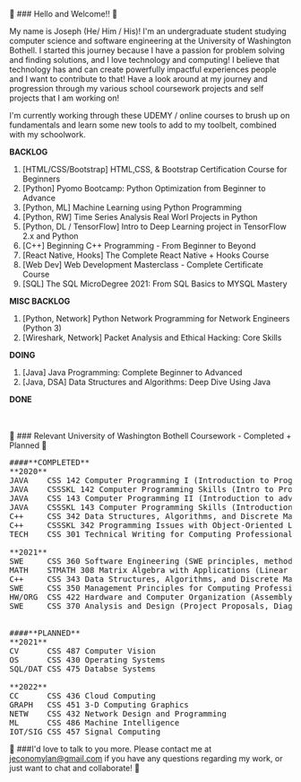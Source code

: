 👋 ### Hello and Welcome!! 👋

My name is Joseph (He/ Him / His)! I'm an undergraduate student studying computer science and software engineering at the University of Washington Bothell. I started this journey because I have a passion for problem solving and finding solutions, and I love technology and computing! I believe that technology has and can create powerfully impactful experiences people and I want to contribute to that! Have a look around at my journey and progression through my various school coursework projects and self projects that I am working on!

I'm currently working through these UDEMY / online courses to brush up on fundamentals and learn some new tools to add to my toolbelt, combined with my schoolwork.

**BACKLOG**
  1. [HTML/CSS/Bootstrap] HTML,CSS, & Bootstrap Certification Course for Beginners
  2. [Python]							Pyomo Bootcamp: Python Optimization from Beginner to Advance
  3. [Python, ML]								Machine Learning using Python Programming
  4. [Python, RW]								Time Series Analysis Real Worl Projects in Python
  5. [Python, DL / TensorFlow]	Intro to Deep Learning project in TensorFlow 2.x and Python
  7. [C++]											Beginning C++ Programming - From Beginner to Beyond
  8. [React Native, Hooks]			The Complete React Native + Hooks Course
  9. [Web Dev]									Web Development Masterclass - Complete Certificate Course
  10. [SQL]											The SQL MicroDegree 2021: From SQL Basics to MYSQL Mastery

**MISC BACKLOG**
  1. [Python, Network]					Python Network Programming for Network Engineers (Python 3)
  2. [Wireshark, Network]				Packet Analysis and Ethical Hacking: Core Skills

**DOING**
  1. [Java]											Java Programming: Complete Beginner to Advanced
  2. [Java, DSA]								Data Structures and Algorithms: Deep Dive Using Java

**DONE**
<br /><br /><br />

👋 ### Relevant University of Washington Bothell Coursework - Completed + Planned 👋

<pre>
####**COMPLETED**
**2020**
JAVA    CSS 142 Computer Programming I (Introduction to Programming Concepts)
JAVA    CSSSKL 142 Computer Programming Skills (Intro to Programming LAB)
JAVA    CSS 143 Computer Programming II (Introduction to advanced DSA/ ADT)
JAVA    CSSSKL 143 Computer Programming Skills (Introduction to advanced DSA LAB)
C++     CSS 342 Data Structures, Algorithms, and Discrete Mathematics (Programming with DSA, OOP, ++)
C++     CSSSKL 342 Programming Issues with Object-Oriented Languages (Programming with DSA, OOP LAB)
TECH    CSS 301 Technical Writing for Computing Professionals (Technical Writing)

**2021**
SWE     CSS 360 Software Engineering (SWE principles, methodologies, SDLC, ++)
MATH    STMATH 308 Matrix Algebra with Applications (Linear Algebra, Applications, ++)
C++     CSS 343 Data Structures, Algorithms, and Discrete Mathematics II (Programming with DSA, OOP, BIGO, BST, GRAPH, PQUE, ++)
SWE     CSS 350 Management Principles for Computing Professionals (Management, EI, CM, ++)
HW/ORG  CSS 422 Hardware and Computer Organization (Assembly, 68K)
SWE     CSS 370 Analysis and Design (Project Proposals, Diagrams, Schematics, Requirements Elicitation, ++)


####**PLANNED**
**2021**
CV      CSS 487 Computer Vision
OS      CSS 430 Operating Systems
SQL/DAT CSS 475 Databse Systems

**2022**
CC      CSS 436 Cloud Computing
GRAPH   CSS 451 3-D Computing Graphics
NETW    CSS 432 Network Design and Programming
ML      CSS 486 Machine Intelligence
IOT/SIG CSS 457 Signal Computing
</pre>

👋 ###I'd love to talk to you more. Please contact me at jeconomylan@gmail.com if you have any questions regarding my work, or just want to chat and collaborate! 👋

<!--
**josephelan/josephelan** is a ✨ _special_ ✨ repository because its `README.md` (this file) appears on your GitHub profile.

Here are some ideas to get you started:

- 🔭 I’m currently working on ...
- 🌱 I’m currently learning ...
- 👯 I’m looking to collaborate on ...
- 🤔 I’m looking for help with ...
- 💬 Ask me about ...
- 📫 How to reach me: ...
- 😄 Pronouns: ...
- ⚡ Fun fact: ...
-->
